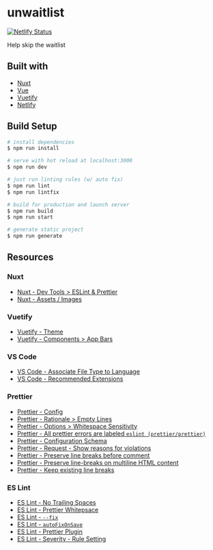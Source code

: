 # unwaitlist

[![Netlify Status](https://api.netlify.com/api/v1/badges/cc7e67bc-25f8-489e-b04d-096a8421b181/deploy-status)](https://app.netlify.com/sites/unwaitlist-nuxt/deploys)

Help skip the waitlist

## Built with

* [Nuxt](https://nuxtjs.org)
* [Vue](https://vuejs.org/)
* [Vuetify](https://vuetifyjs.com/en/)
* [Netlify](https://www.netlify.com/)

## Build Setup

``` bash
# install dependencies
$ npm run install

# serve with hot reload at localhost:3000
$ npm run dev

# just run linting rules (w/ auto fix)
$ npm run lint
$ npm run lintfix

# build for production and launch server
$ npm run build
$ npm run start

# generate static project
$ npm run generate
```

## Resources

### Nuxt

* [Nuxt - Dev Tools > ESLint & Prettier](https://nuxtjs.org/guide/development-tools/#eslint-and-prettier)
* [Nuxt - Assets / Images](https://nuxtjs.org/guide/assets/)

### Vuetify

* [Vuetify - Theme](https://vuetifyjs.com/en/customization/theme)
* [Vuetify - Components > App Bars](https://vuetifyjs.com/en/components/app-bars)

### VS Code

* [VS Code - Associate File Type to Language](https://code.visualstudio.com/docs/languages/identifiers)
* [VS Code - Recommended Extensions](https://code.visualstudio.com/docs/editor/extension-gallery#_recommended-extensions)

### Prettier

* [Prettier - Config](https://prettier.io/docs/en/configuration.html)
* [Prettier - Rationale > Empty Lines](https://prettier.io/docs/en/rationale.html#empty-lines)
* [Prettier - Options > Whitespace Sensitivity](https://prettier.io/docs/en/options.html#html-whitespace-sensitivity)
* [Prettier - All prettier errors are labeled `eslint (prettier/prettier)`](https://github.com/prettier/prettier/issues/6037)
* [Prettier - Configuration Schema](https://prettier.io/docs/en/configuration.html#configuration-schema)
* [Prettier - Request - Show reasons for violations](https://github.com/prettier/prettier/issues/6069#issuecomment-485232723)
* [Prettier - Preserve line breaks before comment](https://github.com/prettier/prettier/issues/5950)
* [Prettier - Preserve line-breaks on multiline HTML content](https://github.com/prettier/prettier/issues/5472)
* [Prettier - Keep existing line breaks](https://github.com/prettier/prettier/issues/4131)

### ES Lint

* [ES Lint - No Trailing Spaces](https://eslint.org/docs/rules/no-trailing-spaces)
* [ES Lint - Prettier Whitepsace](https://github.com/prettier/eslint-plugin-prettier/issues/114#issuecomment-447584530)
* [ES Lint - `--fix`](https://stackoverflow.com/q/54173375/1366033)
* [ES Lint - `autoFixOnSave`](https://alligator.io/vuejs/eslint-vue-vetur/)
* [ES Lint - Prettier Plugin](https://github.com/prettier/eslint-plugin-prettier#options)
* [ES Lint - Severity - Rule Setting](https://eslint.org/docs/4.0.0/user-guide/configuring#configuring-rules)
